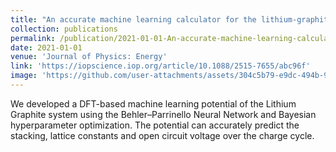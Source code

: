 ```yaml
---
title: "An accurate machine learning calculator for the lithium-graphite system"
collection: publications
permalink: /publication/2021-01-01-An-accurate-machine-learning-calculator-for-the-lithium-graphite-system
date: 2021-01-01
venue: 'Journal of Physics: Energy'
link: 'https://iopscience.iop.org/article/10.1088/2515-7655/abc96f'
image: 'https://github.com/user-attachments/assets/304c5b79-e9dc-494b-9ddd-be8d40b3d9f4'
---
```

We developed a DFT-based machine learning potential of the Lithium Graphite system using the Behler–Parrinello Neural Network and Bayesian hyperparameter optimization. The potential can accurately predict the stacking, lattice constants and open circuit voltage over the charge cycle.
